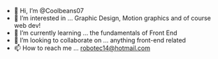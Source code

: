 - 👋 Hi, I’m @Coolbeans07
- 👀 I’m interested in ... Graphic Design, Motion graphics and of course web dev!
- 🌱 I’m currently learning ... the fundamentals of Front End
- 💞️ I’m looking to collaborate on ... anything front-end related
- 📫 How to reach me ... robotec14@hotmail.com

<!---
Coolbeans07/Coolbeans07 is a ✨ special ✨ repository because its `README.md` (this file) appears on your GitHub profile.
You can click the Preview link to take a look at your changes.
--->
